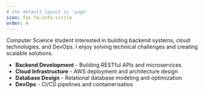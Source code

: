 ```yaml
---
# the default layout is 'page'
icon: fas fa-info-circle
order: 4
---
```


Computer Science student interested in building backend systems, cloud technologies, and DevOps. I enjoy solving technical challenges and creating scalable solutions.

- **Backend Development** - Building RESTful APIs and microservices
- **Cloud Infrastructure** - AWS deployment and architecture design
- **Database Design** - Relational database modeling and optimization
- **DevOps** - CI/CD pipelines and containerisatios

